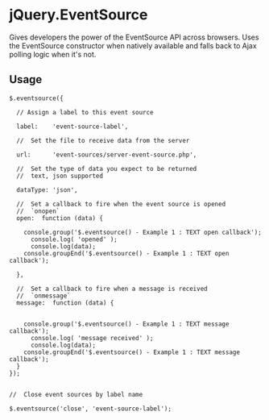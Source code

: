 # jQuery.EventSource


Gives developers the power of the EventSource API across browsers. Uses the EventSource constructor when natively available 
and falls back to Ajax polling logic when it's not. 


## Usage

    $.eventsource({
      
      // Assign a label to this event source
      
      label:    'event-source-label', 

      //  Set the file to receive data from the server

      url:      'event-sources/server-event-source.php',
      
      //  Set the type of data you expect to be returned
      //  text, json supported
      
      dataType: 'json', 
      
      //  Set a callback to fire when the event source is opened
      //  `onopen`
      open:  function (data) {

        console.group('$.eventsource() - Example 1 : TEXT open callback');
          console.log( 'opened' );
          console.log(data);
        console.groupEnd('$.eventsource() - Example 1 : TEXT open callback');

      },

      //  Set a callback to fire when a message is received
      //  `onmessage`
      message:  function (data) {


        console.group('$.eventsource() - Example 1 : TEXT message callback');
          console.log( 'message received' );
          console.log(data);
        console.groupEnd('$.eventsource() - Example 1 : TEXT message callback');
      }
    });
    
    
    //  Close event sources by label name
    
    $.eventsource('close', 'event-source-label');
